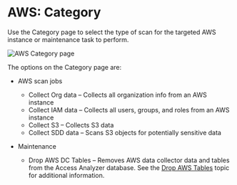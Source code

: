 # AWS: Category

Use the Category page to select the type of scan for the targeted AWS instance or maintenance task
to perform.

![AWS Category page](/img/product_docs/accessanalyzer/admin/datacollector/adinventory/category.webp)

The options on the Category page are:

- AWS scan jobs

  - Collect Org data – Collects all organization info from an AWS instance
  - Collect IAM data – Collects all users, groups, and roles from an AWS instance
  - Collect S3 – Collects S3 data
  - Collect SDD data – Scans S3 objects for potentially sensitive data

- Maintenance

  - Drop AWS DC Tables – Removes AWS data collector data and tables from the Access Analyzer
    database. See the [Drop AWS Tables](/docs/accessanalyzer/12.0/data-collection/aws/drop-tables.md) topic for additional information.
